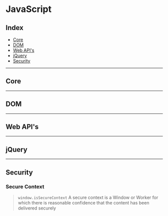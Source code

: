 <!-- omit in toc -->
# JavaScript

<!-- omit in toc -->
## Index

- [Core](#core)
- [DOM](#dom)
- [Web API's](#web-apis)
- [jQuery](#jquery)
- [Security](#security)

---

## Core

---

## DOM

---

## Web API's

---

## jQuery

---

## Security

<!-- omit in toc -->
### Secure Context

> `window.isSecureContext` A secure context is a Window or Worker for which there is reasonable confidence that the content has been delivered securely
